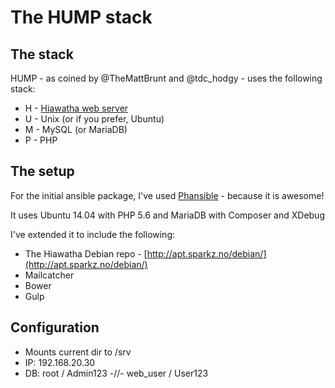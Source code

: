 # The HUMP stack

## The stack

HUMP - as coined by @TheMattBrunt and @tdc_hodgy - uses the following stack:

* H - [Hiawatha web server](http://www.slideshare.net/Brunty/hiawatha-the-best-webserver-youve-never-heard-of "Hiawatha - The best webserver you've (probably) never heard of")
* U - Unix (or if you prefer, Ubuntu)
* M - MySQL (or MariaDB)
* P - PHP


## The setup

For the initial ansible package, I've used [Phansible](http://phansible.com/) - because it is awesome!

It uses Ubuntu 14.04 with PHP 5.6 and MariaDB with Composer and XDebug

I've extended it to include the following:

* The Hiawatha Debian repo - [http://apt.sparkz.no/debian/](http://apt.sparkz.no/debian/)
* Mailcatcher
* Bower
* Gulp


## Configuration

* Mounts current dir to /srv
* IP: 192.168.20.30
* DB: root / Admin123  -//- web_user / User123






